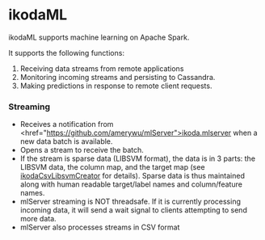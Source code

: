 # ikodaML

ikodaML supports machine learning on Apache Spark.

It supports the following functions:

1. Receiving data streams from remote applications
1. Monitoring incoming streams and persisting to Cassandra.
1. Making predictions in response to remote client requests.

### Streaming

-  Receives a notification from <href="https://github.com/amerywu/mlServer">ikoda.mlserver</a> when a new data batch is available.
-  Opens a stream to receive the batch.
-  If the stream is sparse data (LIBSVM format), the data is in 3 parts: the LIBSVM data, the column map, and the target map (see <a href="https://github.com/amerywu/ikodaCsvLibsvmCreator/wiki/Mappings-for-LIBSVM">ikodaCsvLibsvmCreator</a> for details). Sparse data is thus maintained along with human readable target/label names and column/feature names.
-  mlServer streaming is NOT threadsafe. If it is currently processing incoming data, it will send a wait signal to clients attempting to send more data.
-  mlServer also processes streams in CSV format
